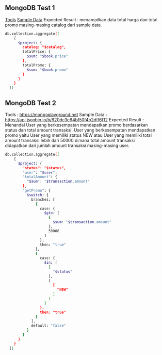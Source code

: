 ## MongoDB Test 1

[Tools](https://mongoplayground.net)
[Sample Data](https://api.jsonbin.io/b/6108111bf14b8b153e05f501)
Expected Result	: menampilkan data total harga dan total promo masing-masing catalog dari sample data.


```sh
db.collection.aggregate([
    {
      $project: {
        catalog: "$catalog",
        totalPrice: {
          $sum: "$book.price"
        },
        totalPromo: {
          $sum: "$book.promo"
        }
      }
    }
  ])
```
## MongoDB Test 2

Tools			: https://mongoplayground.net
Sample Data		: https://api.jsonbin.io/b/620dc3e64bf50f4b2dff6f12
Expected Result	: Menandai User yang berkesempatan mendapatkan promo berdasarkan status dan total amount transaksi. User yang berkesempatan mendapatkan promo yaitu User yang memiliki status NEW atau User yang memiliki total amount transaksi lebih dari 50000 dimana total amount transaksi didapatkan dari jumlah amount transaksi masing-masing user.


```sh
db.collection.aggregate([
    {
      $project: {
        "status": "$status",
        "user": "$user",
        "totalAmount": {
          "$sum": "$transaction.amount"
        },
        "getPromo": {
          $switch: {
            branches: [
              {
                case: {
                  $gte: [
                    {
                      $sum: "$transaction.amount"
                    },
                    50000
                  ]
                },
                then: "true"
              },
              {
                case: {
                  $in: [
                    [
                      "$status"
                    ],
                    [
                      [
                        "NEW"
                      ]
                    ]
                  ]
                },
                then: "true"
              }
            ],
            default: "false"
          }
        }
      }
    }
  ])
```